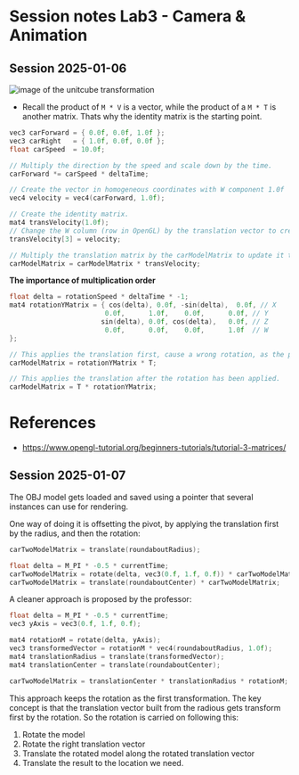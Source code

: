 # Session notes Lab3 - Camera & Animation

## Session 2025-01-06

![image of the unitcube transformation](https://www.opengl-tutorial.org/assets/images/tuto-3-matrix/homogeneous.png) 

- Recall the product of `M * V` is a vector, while the product of a `M * T` is another matrix. Thats why the identity matrix is the starting point.

```C++
vec3 carForward = { 0.0f, 0.0f, 1.0f };
vec3 carRight	= { 1.0f, 0.0f, 0.0f };
float carSpeed	= 10.0f;

// Multiply the direction by the speed and scale down by the time.
carForward *= carSpeed * deltaTime;

// Create the vector in homogeneous coordinates with W component 1.0f
vec4 velocity = vec4(carForward, 1.0f);

// Create the identity matrix.
mat4 transVelocity(1.0f);
// Change the W column (row in OpenGL) by the translation vector to create the translation matrix
transVelocity[3] = velocity;

// Multiply the translation matrix by the carModelMatrix to update it transform.
carModelMatrix = carModelMatrix * transVelocity;
```

**The importance of multiplication order**

```C++
float delta = rotationSpeed * deltaTime * -1;
mat4 rotationYMatrix = { cos(delta), 0.0f, -sin(delta),  0.0f, // X
						0.0f,	   1.0f,	0.0f,	   0.0f, // Y
					   sin(delta), 0.0f, cos(delta),   0.0f, // Z
						0.0f,      0.0f,    0.0f,      1.0f  // W
};

// This applies the translation first, cause a wrong rotation, as the pivot has been offseted.
carModelMatrix = rotationYMatrix * T;

// This applies the translation after the rotation has been applied.
carModelMatrix = T * rotationYMatrix;
```

# References
- https://www.opengl-tutorial.org/beginners-tutorials/tutorial-3-matrices/

## Session 2025-01-07

The OBJ model gets loaded and saved using a pointer that several instances can use for rendering.

One way of doing it is offsetting the pivot, by applying the translation first by the radius, and then the rotation:
```C++
carTwoModelMatrix = translate(roundaboutRadius);

float delta = M_PI * -0.5 * currentTime;
carTwoModelMatrix = rotate(delta, vec3(0.f, 1.f, 0.f)) * carTwoModelMatrix;
carTwoModelMatrix = translate(roundaboutCenter) * carTwoModelMatrix;
```

A cleaner approach is proposed by the professor:
```C++
float delta = M_PI * -0.5 * currentTime;
vec3 yAxis = vec3(0.f, 1.f, 0.f);

mat4 rotationM = rotate(delta, yAxis);
vec3 transformedVector = rotationM * vec4(roundaboutRadius, 1.0f);
mat4 translationRadius = translate(transformedVector);
mat4 translationCenter = translate(roundaboutCenter);

carTwoModelMatrix = translationCenter * translationRadius * rotationM;
```
This approach keeps the rotation as the first transformation. The key concept is that the translation vector built from the radious gets transform first by the rotation. So the rotation is carried on following this:
1. Rotate the model
2. Rotate the right translation vector
3. Translate the rotated model along the rotated translation vector
4. Translate the result to the location we need.